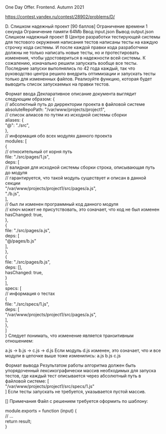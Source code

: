 One Day Offer. Frontend. Autumn 2021

https://contest.yandex.ru/contest/28902/problems/D/

D. Слишком надежный проект [90 баллов]
Ограничение времени	1 секунда
Ограничение памяти	64Mb
Ввод	input.json
Вывод	output.json
Слишком надежный проект
В Центре разработки тестирующей системы для тестового окружения написания тестов написаны тесты на каждую строчку кода системы. И после каждой правки кода разработчики должны не только написать новые тесты, но и протестировать изменения, чтобы удостовериться в надежности всей системы.
К сожалению, изначально решили запускать вообще все тесты. Последние запуски выполнялись по 42 года каждый, так что руководство центра решило внедрить оптимизации и запускать тесты только для измененных файлов.
Реализуйте функцию, которая будет выводить список запускаемых на правки тестов.

Формат ввода
Декларативное описание документа выглядит следующим образом:
{  
    // абсолютный путь до дирректории проекта в файловой системе  
    absoluteRepoPath: "/var/www/projects/project1",  
    // список алиасов по путям из исходной системы сборки  
    aliases: {  
        "@": "./src",  
    },  
    // информация обо всех модулях данного проекта  
    modules: [  
        {  
            // относительный от корня путь  
            file: "./src/pages/1.js",  
            deps: [  
                // валидная для исходной системы сборки строка, описывающая путь до модуля  
                // гарантируется, что такой модуль существует и описан в данной секции  
                "/var/www/projects/project1/src/pages/a.js",  
                "./b.js",  
            ],  
            // был ли изменен программный код данного модуля  
            // ключ может не присутствовать, это означает, что код не был изменен  
            hasChanged: true,  
        },  
        {  
            file: "./src/pages/a.js",  
            deps: [  
                "@/pages/b.js"  
            ],  
        },  
        {  
            file: "./src/pages/b.js",  
            deps: [],  
            hasChanged: true,  
        }  
    ],  
    specs: [  
    // информация о тестах  
        {  
            file: "./src/specs/1.js",  
            deps: [  
                "/var/www/projects/project1/src/pages/a.js",  
            ],  
        },  
    ]  
}
Следует понимать, что изменение является транзитивным отношением:

a.js -> b.js -> c.js -> d.js
Если модуль d.js изменен, это означает, что и все модули в цепочке выше тоже изменились: a.js b.js c.js

Формат вывода
Результатом работы алгоритма должен быть упорядоченный лексикографически массив необходимых для запуска тестов, где каждый тест описывается через абсолютный путь в файловой системе:
[  
    "/var/www/projects/project1/src/specs/1.js"  
]
Если тесты запускать не требуется, указывается пустой массив.

[]
Примечания
Файл с решением требуется оформить по шаблону:

module.exports = function (input) {  
    // ...  
    return result;  
}